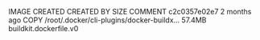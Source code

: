 IMAGE CREATED CREATED BY SIZE COMMENT
c2c0357e02e7 2 months ago COPY /root/.docker/cli-plugins/docker-buildx… 57.4MB buildkit.dockerfile.v0
